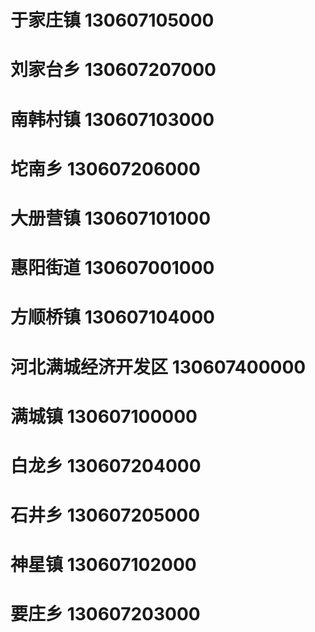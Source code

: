 # 于家庄镇 130607105000
# 刘家台乡 130607207000
# 南韩村镇 130607103000
# 坨南乡 130607206000
# 大册营镇 130607101000
# 惠阳街道 130607001000
# 方顺桥镇 130607104000
# 河北满城经济开发区 130607400000
# 满城镇 130607100000
# 白龙乡 130607204000
# 石井乡 130607205000
# 神星镇 130607102000
# 要庄乡 130607203000
